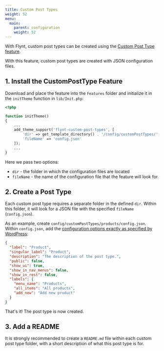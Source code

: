 ```yaml
---
title: Custom Post Types
weight: 52
menu:
  main:
    parent: configuration
    weight: 52
---
```


With Flynt, custom post types can be created using the [Custom Post Type feature](https://github.com/flyntwp/flynt-starter-theme/blob/master/Features/CustomPostTypes).

With this feature, custom post types are created with JSON configuration files.

## 1. Install the CustomPostType Feature
Download and place the feature into the `Features` folder and initialize it in the `initTheme` function in `lib/Init.php`:

```php
<?php

function initTheme()
{
    ...
    add_theme_support('flynt-custom-post-types', [
        'dir' => get_template_directory() . '/config/customPostTypes/',
        'fileName' => 'config.json'
    ]);
    ...
}
```

Here we pass two options:
- `dir` - the folder in which the configuration files are located
- `fileName` - the name of the configuration file that the feature will look for.


## 2. Create a Post Type
Each custom post type requires a separate folder in the defined `dir`. Within this folder, it will look for a JSON file with the specified `fileName` (`config.json`).

As an example, create `config/customPostTypes/products/config.json`. Within `config.json`, add the [configuration options exactly as specified by WordPress](https://codex.wordpress.org/Function_Reference/register_post_type#Parameters):

```json
{
  "label": "Product",
  "singular_label": "Product",
  "description": "The description of the post type.",
  "public": false,
  "show_ui": true,
  "show_in_nav_menus": false,
  "show_in_rest": false,
  "labels": {
    "menu_name": "Products",
    "all_items": "All products",
    "add_new": "Add new product"
  }
}
```

That's it! The post type is now created.

## 3. Add a README

It is strongly recommended to create a `README.md` file within each custom post type folder, with a short description of what this post type is for.
